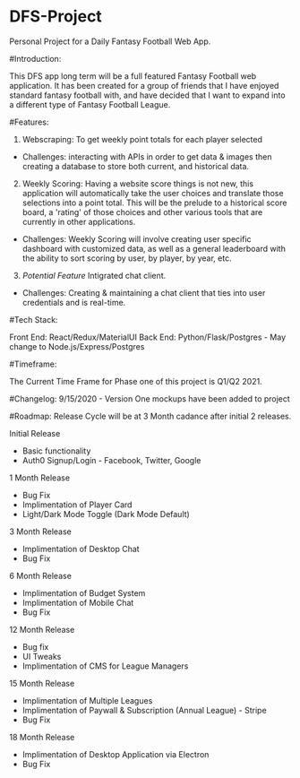# DFS-Project
Personal Project for a Daily Fantasy Football Web App.

#Introduction:

This DFS app long term will be a full featured Fantasy Football web application. It has been created for a group of friends that I have enjoyed standard fantasy football with, and have decided that I want to expand into a different type of Fantasy Football League. 

#Features:

1) Webscraping: To get weekly point totals for each player selected
  * Challenges: interacting with APIs in order to get data & images then creating a database to store both current, and historical data. 

2) Weekly Scoring: Having a website score things is not new, this application will automatically take the user choices and translate those selections into a point total. This will be the prelude to a historical score board, a 'rating' of those choices and other various tools that are currently in other applications.
  * Challenges: Weekly Scoring will involve creating user specific dashboard with customized data, as well as a general leaderboard with the ability to sort scoring by user, by player, by year, etc.

3) *Potential Feature* Intigrated chat client.
  * Challenges: Creating & maintaining a chat client that ties into user credentials and is real-time. 

#Tech Stack:

Front End: React/Redux/MaterialUI
Back End: Python/Flask/Postgres - May change to Node.js/Express/Postgres


#Timeframe:

The Current Time Frame for Phase one of this project is Q1/Q2 2021.

#Changelog:
9/15/2020 - Version One mockups have been added to project

#Roadmap:
Release Cycle will be at 3 Month cadance after initial 2 releases. 

Initial Release 
- Basic functionality
- Auth0 Signup/Login - Facebook, Twitter, Google

1 Month Release
- Bug Fix
- Implimentation of Player Card
- Light/Dark Mode Toggle (Dark Mode Default)

3 Month Release
- Implimentation of Desktop Chat
- Bug Fix

6 Month Release
- Implimentation of Budget System
- Implimentation of Mobile Chat
- Bug Fix

12 Month Release
- Bug fix
- UI Tweaks
- Implimentation of CMS for League Managers

15 Month Release
- Implimentation of Multiple Leagues
- Implimentation of Paywall & Subscription (Annual League) - Stripe
- Bug Fix

18 Month Release
- Implimentation of Desktop Application via Electron
- Bug Fix
